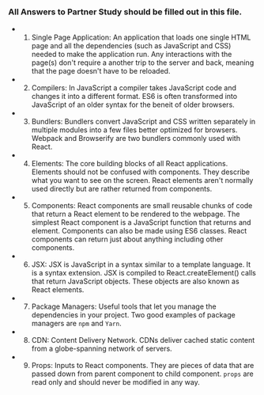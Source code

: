 ### All Answers to Partner Study should be filled out in this file.
 * 1. Single Page Application: An application that loads one single HTML page and all the dependencies 
      (such as JavaScript and CSS) needed to make the application run. Any interactions with the page(s) don't
      require a another trip to the server and back, meaning that the page doesn't have to be reloaded.

* 2. Compilers: In JavaScript a compiler takes JavaScript code and changes it into a different format.
     ES6 is often transformed into JavaScript of an older syntax for the beneit of older browsers. 

* 3. Bundlers: Bundlers convert JavaScript and CSS written separately in multiple modules into a few files better optimized
     for browsers. Webpack and Browserify are two bundlers commonly used with React.

* 4. Elements: The core building blocks of all React applications. Elements should not be confused with components.
     They describe what you want to see on the screen. React elements aren't normally used directly but are rather returned
     from components.

* 5. Components: React components are small reusable chunks of code that return a React element to be rendered to the webpage.
     The simplest React component is a JavaScript function that returns and element. Components can also be made using ES6 
     classes. React components can return just about anything including other components.

* 6. JSX: JSX is JavaScript in a syntax similar to a template language. It is a syntax extension. JSX is compiled to 
     React.createElement() calls that return JavaScript objects. These objects are also known as React elements.

* 7. Package Managers: Useful tools that let you manage the dependencies in your project. Two good examples of package managers
     are `npm` and `Yarn`.

* 8. CDN: Content Delivery Network. CDNs deliver cached static content from a globe-spanning network of servers.

* 9. Props: Inputs to React components. They are pieces of data that are passed down from parent component to child component.
     `props` are read only and should never be modified in any way.
